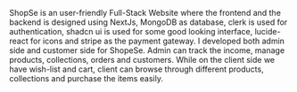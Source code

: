 ShopSe is an user-friendly Full-Stack Website where the frontend and the backend is designed using NextJs, MongoDB as database, clerk is used for authentication, shadcn ui is used for some good looking interface, lucide-react for icons and stripe as the payment gateway. I developed both admin side and customer side for ShopeSe. Admin can track the income, manage products, collections, orders and customers. While on the client side we have wish-list and cart, client can browse through different products, collections and purchase the items easily.
